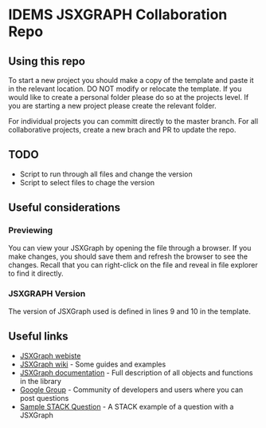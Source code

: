 # IDEMS JSXGRAPH Collaboration Repo
## Using this repo
To start a new project you should make a copy of the template and paste it in the relevant location. DO NOT modify or relocate the template. If you would like to create a personal folder please do so at the projects level. If you are starting a new project please create the relevant folder.

For individual projects you can committ directly to the master branch. For all collaborative projects, create a new brach and PR to update the repo.
## TODO
* Script to run through all files and change the version
* Script to select files to chage the version
## Useful considerations
### Previewing
You can view your JSXGraph by opening the file through a browser. If you make changes, you should save them and refresh the browser to see the changes. Recall that you can right-click on the file and reveal in file explorer to find it directly. 
### JSXGRAPH Version
The version of JSXGraph used is defined in lines 9 and 10 in the template. 
## Useful links
* [JSXGraph webiste](https://jsxgraph.uni-bayreuth.de/wp/index.html)
* [JSXGraph wiki](https://jsxgraph.org/wiki/index.php/Main_Page) - Some guides and examples
* [JSXGraph documentation](https://jsxgraph.uni-bayreuth.de/docs/) - Full description of all objects and functions in the library
* [Google Group](https://groups.google.com/g/jsxgraph) - Community of developers and users where you can post questions
* [Sample STACK Question](https://ecampus.idems.international/question/bank/history/history.php?entryid=67010&returnurl=%2Fquestion%2Fedit.php%3Fcourseid%3D72%26cat%3D3445%252C7256%26qpage%3D0&courseid=72) - A STACK example of a question with a JSXGraph